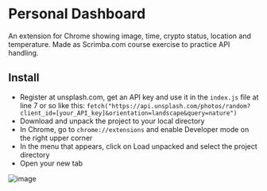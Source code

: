 # Personal Dashboard
An extension for Chrome showing image, time, crypto status, location and temperature.
Made as Scrimba.com course exercise to practice API handling.

## Install
- Register at unsplash.com, get an API key and use it in the ```index.js``` file at line 7 or so like this:
```fetch("https://api.unsplash.com/photos/random?client_id=[your_API_key]&orientation=landscape&query=nature")```
- Download and unpack the project to your local directory
- In Chrome, go to ```chrome://extensions``` and enable Developer mode on the right upper corner
- In the menu that appears, click on Load unpacked and select the project directory
- Open your new tab

![image](https://user-images.githubusercontent.com/57393100/210859497-b527e35c-de4d-417c-bb25-3c975a6f9a35.png)


